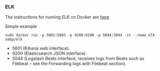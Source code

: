 ### ELK
The instructions for running ELK on Docker are [here](http://elk-docker.readthedocs.io/)

Simple example
```
sudo docker run -p 5601:5601 -p 9200:9200 -p 5044:5044 -it --name elk sebp/elk
```

* 5601 (Kibana web interface).
* 9200 (Elasticsearch JSON interface).
* 5044 (Logstash Beats interface, receives logs from Beats such as Filebeat – see the Forwarding logs with Filebeat section).
